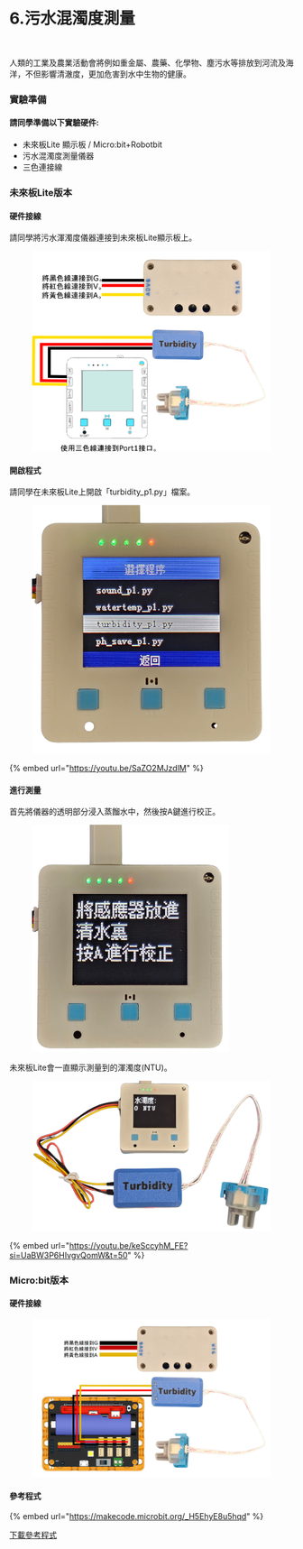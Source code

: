 # 6.污水混濁度測量

<figure><img src="https://files.gitbook.com/v0/b/gitbook-x-prod.appspot.com/o/spaces%2F6uJvpXC43onNIIwhMlWo%2Fuploads%2FCg3h4E22a2raNnDEC8Zg%2Fimage.png?alt=media&#x26;token=d515962b-28cd-46aa-bb02-bb2ad9ae757e" alt=""><figcaption></figcaption></figure>

人類的工業及農業活動會將例如重金屬、農藥、化學物、塵污水等排放到河流及海洋，不但影響清澈度，更加危害到水中生物的健康。

### 實驗準備

#### 請同學準備以下實驗硬件:

* 未來板Lite 顯示板 / Micro:bit+Robotbit
* 污水混濁度測量儀器
* 三色連接線

### 未來板Lite版本

#### 硬件接線

請同學將污水渾濁度儀器連接到未來板Lite顯示板上。

<figure><img src="../.gitbook/assets/turbidity_wiring (1).png" alt=""><figcaption></figcaption></figure>

#### 開啟程式

請同學在未來板Lite上開啟「turbidity\_p1.py」檔案。

<figure><img src="../.gitbook/assets/turbidityprogram (1).png" alt=""><figcaption></figcaption></figure>



{% embed url="https://youtu.be/SaZO2MJzdlM" %}

#### 進行測量

首先將儀器的透明部分浸入蒸餾水中，然後按A鍵進行校正。

<figure><img src="../.gitbook/assets/turbiditydisplay1.png" alt="" width="349"><figcaption></figcaption></figure>



未來板Lite會一直顯示測量到的渾濁度(NTU)。

<figure><img src="../.gitbook/assets/turbiditydisplay2.png" alt=""><figcaption></figcaption></figure>



{% embed url="https://youtu.be/keSccyhM_FE?si=UaBW3P6HIvgvQomW&t=50" %}

### Micro:bit版本

#### 硬件接線

<figure><img src="../.gitbook/assets/turbidityV2_edu.png" alt=""><figcaption></figcaption></figure>

#### 參考程式

{% embed url="https://makecode.microbit.org/_H5EhyE8u5hqd" %}

[下載參考程式](https://makecode.microbit.org/_H5EhyE8u5hqd)
